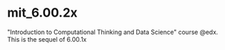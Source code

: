 # mit_6.00.2x
"Introduction to Computational Thinking and Data Science" course @edx. This is the sequel of 6.00.1x
